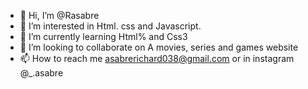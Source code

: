 - 👋 Hi, I’m @Rasabre
- 👀 I’m interested in Html. css and Javascript.
- 🌱 I’m currently learning Html% and Css3
- 💞️ I’m looking to collaborate on A movies, series and games website
- 📫 How to reach me asabrerichard038@gmail.com or in instagram @_.asabre

<!---
Rasabre/Rasabre is a ✨ special ✨ repository because its `README.md` (this file) appears on your GitHub profile.
You can click the Preview link to take a look at your changes.
--->
